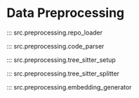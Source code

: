 # Data Preprocessing

::: src.preprocessing.repo_loader

::: src.preprocessing.code_parser

::: src.preprocessing.tree_sitter_setup

::: src.preprocessing.tree_sitter_splitter

::: src.preprocessing.embedding_generator

